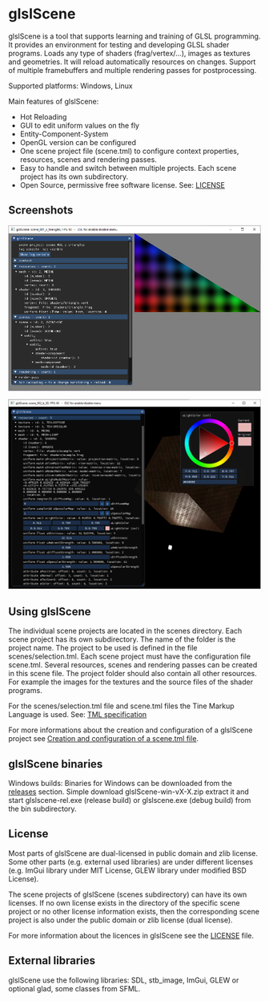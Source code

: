 glslScene
=========

glslScene is a tool that supports learning and training of GLSL programming. It provides an environment for testing and developing GLSL shader programs. Loads any type of shaders (frag/vertex/…), images as textures and geometries. It will reload automatically resources on changes. Support of multiple framebuffers and  multiple rendering passes for postprocessing.

Supported platforms: Windows, Linux

Main features of glslScene:
 * Hot Reloading
 * GUI to edit uniform values on the fly
 * Entity-Component-System
 * OpenGL version can be configured
 * One scene project file (scene.tml) to configure context properties, resources, scenes and rendering passes.
 * Easy to handle and switch between multiple projects. Each scene project has its own subdirectory.
 * Open Source, permissive free software license. See: [LICENSE](LICENSE)

Screenshots
-----------

![Screenshot from the example scene_001_c_triangles](doc/screenshot-01.png?raw=true)

![Screenshot from the example scene_002_b_3D](doc/screenshot-02.png?raw=true)

Using glslScene
---------------
The individual scene projects are located in the scenes directory. Each scene project has its own subdirectory. The name of the folder is the project name. The project to be used is defined in the file scenes/selection.tml. Each scene project must have the configuration file scene.tml. Several resources, scenes and rendering passes can be created in this scene file. The project folder should also contain all other resources. For example the images for the textures and the source files of the shader programs.

For the scenes/selection.tml file and scene.tml files the Tine Markup Language is used. See: [TML specification](doc/tml-specification.md)

For more informations about the creation and configuration of a glslScene project see [Creation and configuration of a scene.tml file](doc/scene-config.md).

glslScene binaries
------------------
Windows builds: Binaries for Windows can be downloaded from the [releases](https://github.com/jwurzer/glslScene/releases) section. Simple download glslScene-win-vX-X.zip extract it and start glslscene-rel.exe (release build) or glslscene.exe (debug build) from the bin subdirectory.

License
-------
Most parts of glslScene are dual-licensed in public domain and zlib license. Some other parts (e.g. external used libraries) are under different licenses (e.g. ImGui library under MIT License, GLEW library under modified BSD License).

The scene projects of glslScene (scenes subdirectory) can have its own licenses.
If no own license exists in the directory of the specific scene project or
no other license information exists, then the corresponding scene project is also
under the public domain or zlib license (dual license).

For more information about the licences in glslScene see the [LICENSE](LICENSE) file.

External libraries
------------------
glslScene use the following libraries: SDL, stb_image, ImGui, GLEW or optional glad, some classes from SFML.
